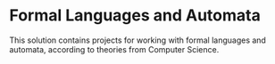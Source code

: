 # Formal Languages and Automata

This solution contains projects for working with formal languages and automata, according to theories from Computer Science.